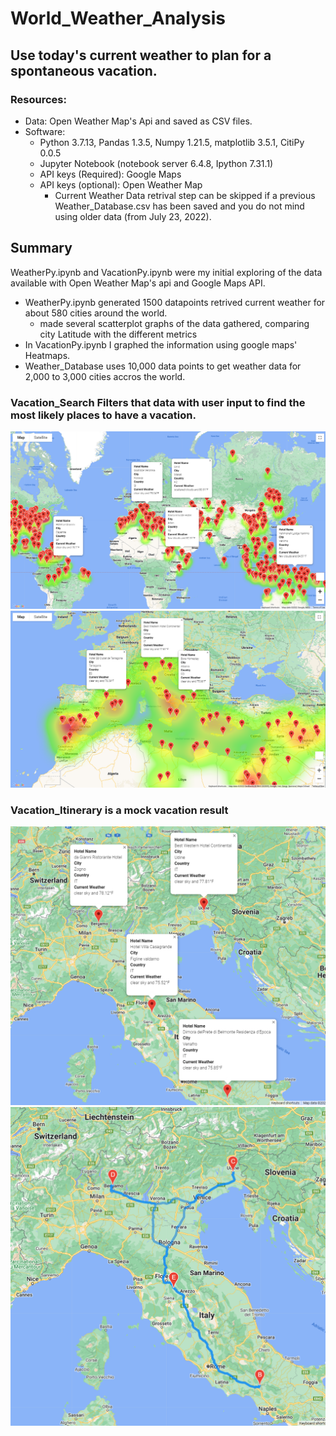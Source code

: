 # World_Weather_Analysis

## Use today's current weather to plan for a spontaneous vacation.

### Resources:
 - Data: Open Weather Map's Api and saved as CSV files.
 - Software: 
     - Python 3.7.13, Pandas 1.3.5, Numpy 1.21.5, matplotlib 3.5.1, CitiPy 0.0.5
     - Jupyter Notebook (notebook server 6.4.8, Ipython 7.31.1)
     - API keys (Required): Google Maps 
     - API keys (optional): Open Weather Map
       - Current Weather Data retrival step can be skipped if a previous Weather_Database.csv has been saved and you do not mind using older data (from July 23, 2022).

## Summary 
WeatherPy.ipynb and VacationPy.ipynb were my initial exploring of the data available with Open Weather Map's api and Google Maps API.  
 - WeatherPy.ipynb generated 1500 datapoints retrived current weather for about 580 cities around the world.
    - made several scatterplot graphs of the data gathered, comparing city Latitude with the different metrics
 - In VacationPy.ipynb I graphed the information using google maps' Heatmaps. 
 - Weather_Database uses 10,000 data points to get weather data for 2,000 to 3,000 cities accros the world. 

### Vacation_Search Filters that data with user input to find the most likely places to have a vacation.
![](/Vacation_Search/WeatherPy_Vacation_map1.png)
![](/Vacation_Search/WeatherPy_Vacation_map2.png)

### Vacation_Itinerary is a mock vacation result
![](/Vacation_Itinerary/Vacation_Itinerary_map_markers.png)
![](/Vacation_Itinerary/Vacation_Itinerary_map.png)



